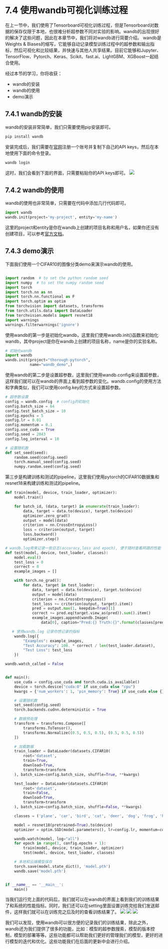 # 7.4 使用wandb可视化训练过程

在上一节中，我们使用了Tensorboard可视化训练过程，但是Tensorboard对数据的保存仅限于本地，也很难分析超参数不同对实验的影响。wandb的出现很好的解决了这些问题，因此在本章节中，我们将对wandb进行简要介绍。
wandb是Weights & Biases的缩写，它能够自动记录模型训练过程中的超参数和输出指标，然后可视化和比较结果，并快速与其他人共享结果。目前它能够和Jupyter、TensorFlow、Pytorch、Keras、Scikit、fast.ai、LightGBM、XGBoost一起结合使用。

经过本节的学习，你将收获：

- wandb的安装
- wandb的使用
- demo演示

## 7.4.1 wandb的安装

wandb的安装非常简单，我们只需要使用pip安装即可。

```python
pip install wandb
```
安装完成后，我们需要在[官网](https://wandb.ai/)注册一个账号并复制下自己的API keys，然后在本地使用下面的命令登录。

```python
wandb login
```
这时，我们会看到下面的界面，只需要粘贴你的API keys即可。
![](./figures/wandb_api_keys.png)

## 7.4.2 wandb的使用

wandb的使用也非常简单，只需要在代码中添加几行代码即可。

```python
import wandb
wandb.init(project='my-project', entity='my-name')
```

这里的project和entity是你在wandb上创建的项目名称和用户名，如果你还没有创建项目，可以参考[官方文档](https://docs.wandb.ai/quickstart)。

## 7.4.3 demo演示

下面我们使用一个CIFAR10的图像分类demo来演示wandb的使用。


```python

import random  # to set the python random seed
import numpy  # to set the numpy random seed
import torch
import torch.nn as nn
import torch.nn.functional as F
import torch.optim as optim
from torchvision import datasets, transforms
from torch.utils.data import DataLoader
from torchvision.models import resnet18
import warnings
warnings.filterwarnings('ignore')
```
使用wandb的第一步是初始化wandb，这里我们使用wandb.init()函数来初始化wandb，其中project是你在wandb上创建的项目名称，name是你的实验名称。
```python
# 初始化wandb
import wandb
wandb.init(project="thorough-pytorch",
           name="wandb_demo",)
```
使用wandb的第二步是设置超参数，这里我们使用wandb.config来设置超参数，这样我们就可以在wandb的界面上看到超参数的变化。wandb.config的使用方法和字典类似，我们可以使用config.key的方式来设置超参数。

```python
# 超参数设置
config = wandb.config  # config的初始化
config.batch_size = 64  
config.test_batch_size = 10 
config.epochs = 5  
config.lr = 0.01 
config.momentum = 0.1  
config.use_cuda = True  
config.seed = 2043  
config.log_interval = 10 

# 设置随机数
def set_seed(seed):
    random.seed(config.seed)      
    torch.manual_seed(config.seed) 
    numpy.random.seed(config.seed) 

```
第三步是构建训练和测试的pipeline，这里我们使用pytorch的CIFAR10数据集和resnet18来构建训练和测试的pipeline。
```python
def train(model, device, train_loader, optimizer):
    model.train()

    for batch_id, (data, target) in enumerate(train_loader):
        data, target = data.to(device), target.to(device)
        optimizer.zero_grad()
        output = model(data)
        criterion = nn.CrossEntropyLoss()
        loss = criterion(output, target)
        loss.backward()
        optimizer.step()

# wandb.log用来记录一些日志(accuracy,loss and epoch), 便于随时查看网路的性能
def test(model, device, test_loader, classes):
    model.eval()
    test_loss = 0
    correct = 0
    example_images = []

    with torch.no_grad():
        for data, target in test_loader:
            data, target = data.to(device), target.to(device)
            output = model(data)
            criterion = nn.CrossEntropyLoss()
            test_loss += criterion(output, target).item()
            pred = output.max(1, keepdim=True)[1]
            correct += pred.eq(target.view_as(pred)).sum().item()
            example_images.append(wandb.Image(
                data[0], caption="Pred:{} Truth:{}".format(classes[pred[0].item()], classes[target[0]])))

   # 使用wandb.log 记录你想记录的指标
    wandb.log({
        "Examples": example_images,
        "Test Accuracy": 100. * correct / len(test_loader.dataset),
        "Test Loss": test_loss
    })

wandb.watch_called = False 


def main():
    use_cuda = config.use_cuda and torch.cuda.is_available()
    device = torch.device("cuda:0" if use_cuda else "cpu")
    kwargs = {'num_workers': 1, 'pin_memory': True} if use_cuda else {}

    # 设置随机数
    set_seed(config.seed)
    torch.backends.cudnn.deterministic = True

    # 数据预处理
    transform = transforms.Compose([
        transforms.ToTensor(),
        transforms.Normalize((0.5, 0.5, 0.5), (0.5, 0.5, 0.5))
    ])

    # 加载数据
    train_loader = DataLoader(datasets.CIFAR10(
        root='dataset',
        train=True,
        download=True,
        transform=transform
    ), batch_size=config.batch_size, shuffle=True, **kwargs)

    test_loader = DataLoader(datasets.CIFAR10(
        root='dataset',
        train=False,
        download=True,
        transform=transform
    ), batch_size=config.batch_size, shuffle=False, **kwargs)

    classes = ('plane', 'car', 'bird', 'cat', 'deer', 'dog', 'frog', 'horse', 'ship', 'truck')

    model = resnet18(pretrained=True).to(device)
    optimizer = optim.SGD(model.parameters(), lr=config.lr, momentum=config.momentum)

    wandb.watch(model, log="all")
    for epoch in range(1, config.epochs + 1):
        train(model, device, train_loader, optimizer)
        test(model, device, test_loader, classes)

    # 本地和云端模型保存
    torch.save(model.state_dict(), 'model.pth')
    wandb.save('model.pth')


if __name__ == '__main__':
    main()

```
当我们运行完上面的代码后，我们就可以在wandb的界面上看到我们的训练结果了和系统的性能指标。同时，我们还可以在setting里面设置训练完给我们发送邮件，这样我们就可以在训练完之后及时的查看训练结果了。
![](./figures/acc_wandb.png)
![](./figures/wandb_sys.png)
![](./figures/wandb_config.png)

我们可以发现，使用wandb可以很方便的记录我们的训练结果，除此之外，wandb还为我们提供了很多的功能，比如：模型的超参数搜索，模型的版本控制，模型的部署等等。这些功能都可以帮助我们更好的管理我们的模型，更好的进行模型的迭代和优化。这些功能我们在后面的更新中会进行介绍。
